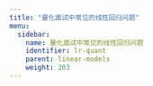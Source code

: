 ```yaml
---
title: "量化面试中常见的线性回归问题"
menu:
  sidebar:
    name: 量化面试中常见的线性回归问题
    identifier: lr-quant
    parent: linear-models
    weight: 203
---
```

